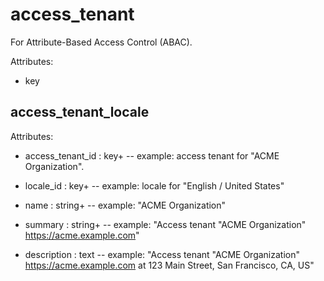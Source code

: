 # access_tenant

For Attribute-Based Access Control (ABAC).

Attributes:

* key


## access_tenant_locale

Attributes:

* access_tenant_id : key+ -- example: access tenant for "ACME Organization".

* locale_id : key+ -- example: locale for "English / United States"

* name : string+ -- example: "ACME Organization"

* summary : string+ -- example: "Access tenant \"ACME Organization\" https://acme.example.com"

* description : text -- example: "Access tenant \"ACME Organization\" https://acme.example.com at 123 Main Street, San Francisco, CA, US"

